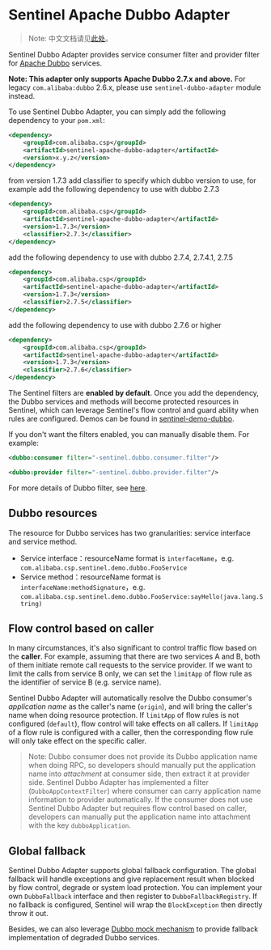 # Sentinel Apache Dubbo Adapter

> Note: 中文文档请见[此处](https://github.com/alibaba/Sentinel/wiki/主流框架的适配#dubbo)。

Sentinel Dubbo Adapter provides service consumer filter and provider filter
for [Apache Dubbo](https://dubbo.apache.org/en-us/) services.

**Note: This adapter only supports Apache Dubbo 2.7.x and above.** For legacy `com.alibaba:dubbo` 2.6.x,
please use `sentinel-dubbo-adapter` module instead.

To use Sentinel Dubbo Adapter, you can simply add the following dependency to your `pom.xml`:

```xml
<dependency>
    <groupId>com.alibaba.csp</groupId>
    <artifactId>sentinel-apache-dubbo-adapter</artifactId>
    <version>x.y.z</version>
</dependency>
```

from version 1.7.3 add classifier to specify which dubbo version to use, for example add the following dependency to use with dubbo 2.7.3
```xml
<dependency>
    <groupId>com.alibaba.csp</groupId>
    <artifactId>sentinel-apache-dubbo-adapter</artifactId>
    <version>1.7.3</version>
    <classifier>2.7.3</classifier>
</dependency>
```

add the following dependency to use with dubbo 2.7.4, 2.7.4.1, 2.7.5
```xml
<dependency>
    <groupId>com.alibaba.csp</groupId>
    <artifactId>sentinel-apache-dubbo-adapter</artifactId>
    <version>1.7.3</version>
    <classifier>2.7.5</classifier>
</dependency>
```

add the following dependency to use with dubbo 2.7.6 or higher
```xml
<dependency>
    <groupId>com.alibaba.csp</groupId>
    <artifactId>sentinel-apache-dubbo-adapter</artifactId>
    <version>1.7.3</version>
    <classifier>2.7.6</classifier>
</dependency>
```

The Sentinel filters are **enabled by default**. Once you add the dependency,
the Dubbo services and methods will become protected resources in Sentinel,
which can leverage Sentinel's flow control and guard ability when rules are configured.
Demos can be found in [sentinel-demo-dubbo](https://github.com/alibaba/Sentinel/tree/master/sentinel-demo/sentinel-demo-dubbo).

If you don't want the filters enabled, you can manually disable them. For example:

```xml
<dubbo:consumer filter="-sentinel.dubbo.consumer.filter"/>

<dubbo:provider filter="-sentinel.dubbo.provider.filter"/>
```

For more details of Dubbo filter, see [here](http://dubbo.apache.org/en-us/docs/dev/impls/filter.html).

## Dubbo resources

The resource for Dubbo services has two granularities: service interface and service method.

- Service interface：resourceName format is `interfaceName`，e.g. `com.alibaba.csp.sentinel.demo.dubbo.FooService`
- Service method：resourceName format is `interfaceName:methodSignature`，e.g. `com.alibaba.csp.sentinel.demo.dubbo.FooService:sayHello(java.lang.String)`

## Flow control based on caller

In many circumstances, it's also significant to control traffic flow based on the **caller**.
For example, assuming that there are two services A and B, both of them initiate remote call requests to the service provider.
If we want to limit the calls from service B only, we can set the `limitApp` of flow rule as the identifier of service B (e.g. service name).

Sentinel Dubbo Adapter will automatically resolve the Dubbo consumer's *application name* as the caller's name (`origin`),
and will bring the caller's name when doing resource protection.
If `limitApp` of flow rules is not configured (`default`), flow control will take effects on all callers.
If `limitApp` of a flow rule is configured with a caller, then the corresponding flow rule will only take effect on the specific caller.

> Note: Dubbo consumer does not provide its Dubbo application name when doing RPC,
so developers should manually put the application name into *attachment* at consumer side,
then extract it at provider side. Sentinel Dubbo Adapter has implemented a filter (`DubboAppContextFilter`)
where consumer can carry application name information to provider automatically.
If the consumer does not use Sentinel Dubbo Adapter but requires flow control based on caller, developers can manually put the application name into attachment with the key `dubboApplication`.

## Global fallback

Sentinel Dubbo Adapter supports global fallback configuration.
The global fallback will handle exceptions and give replacement result when blocked by
flow control, degrade or system load protection. You can implement your own `DubboFallback` interface
and then register to `DubboFallbackRegistry`. If no fallback is configured, Sentinel will wrap the `BlockException`
then directly throw it out.

Besides, we can also leverage [Dubbo mock mechanism](http://dubbo.apache.org/en-us/docs/user/demos/local-mock.html) to provide fallback implementation of degraded Dubbo services.
